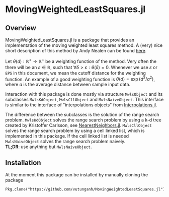 # MovingWeightedLeastSquares.jl

## Overview

MovingWeightedLeastSquares.jl is a package that provides an implementation of the moving weighted least squares method.
A (very) nice short description of this method by Andy Nealen can be found [here](http://nealen.de/projects/mls/asapmls.pdf).

Let $\theta(d): \mathbb{R}^+ \rightarrow \mathbb{R}^+$ be a weighting function of the method.
Very often the there will be an $\varepsilon \in \mathbb{R}$, such that $\forall \delta > \varepsilon: \theta(\delta) = 0$.
Whenever we use $\varepsilon$ or `EPS` in this document, we mean the cutoff distance for the weighting function.
An example of a good weighting function is $\theta(d) = \exp(d^2 / a^2)$, where $a$ is the average distance between sample input data.

Interaction with this package is done mostly via structure `MwlsObject` and its subclasses `MwlsKdObject`, `MwlsCllObject` and `MwlsNaiveObject`.
This interface is similar to the interface of "interpolations objects" from [Interpolations.jl](https://github.com/JuliaMath/Interpolations.jl).

The difference between the subclasses is the solution of the range search problem.
`MwlsKdObject` solves the range search problem by using a k-d tree created by Kristoffer Carlsson, see [NearestNeighbors.jl](https://github.com/KristofferC/NearestNeighbors.jl).
`MwlsCllObject` solves the range search problem by using a cell linked list, which is implemented in this package.
If the cell linked list is needed 
`MwlsNaiveObject` solves the range search problem naively.  
**TL;DR**: use anything but `MwlsNaiveObject`.

## Installation

At the moment this package can be installed by manually cloning the package

```
Pkg.clone("https://github.com/vutunganh/MovingWeightedLeastSquares.jl")
```
